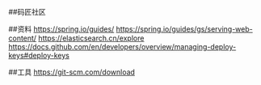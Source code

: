 ##码匠社区

##资料
https://spring.io/guides/
https://spring.io/guides/gs/serving-web-content/
https://elasticsearch.cn/explore
https://docs.github.com/en/developers/overview/managing-deploy-keys#deploy-keys

##工具
https://git-scm.com/download
